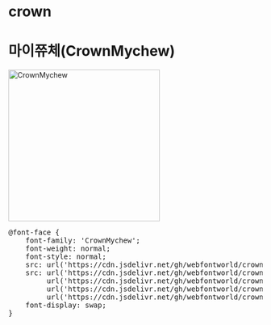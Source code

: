 # crown

# 마이쮸체(CrownMychew)

<a href="https://wess.tistory.com" target="_blank">
    <img src="https://webfontworld.github.io/crown/CrownMychew.jpg" alt="CrownMychew" style="width:300px">
</a>
<pre>
@font-face {
    font-family: 'CrownMychew';
    font-weight: normal;
    font-style: normal;
    src: url('https://cdn.jsdelivr.net/gh/webfontworld/crown/CrownMychew.eot');
    src: url('https://cdn.jsdelivr.net/gh/webfontworld/crown/CrownMychew.eot?#iefix') format('embedded-opentype'),
         url('https://cdn.jsdelivr.net/gh/webfontworld/crown/CrownMychew.woff2') format('woff2'),
         url('https://cdn.jsdelivr.net/gh/webfontworld/crown/CrownMychew.woff') format('woff'),
         url('https://cdn.jsdelivr.net/gh/webfontworld/crown/CrownMychew.ttf') format("truetype");
    font-display: swap;
}
</pre>
